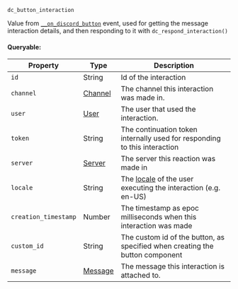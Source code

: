 `dc_button_interaction`

Value from [`__on_discord_button`](/events/discord-button.md) event, used for getting the message interaction details, and then responding to it with `dc_respond_interaction()`

#### Queryable:

| Property             | Type                          | Description                                                                                                            |
|----------------------|-------------------------------|------------------------------------------------------------------------------------------------------------------------|
| `id`                 | String                        | Id of the interaction                                                                                                  |
| `channel`            | [Channel](/values/channel.md) | The channel this interaction was made in.                                                                              |
| `user`               | [User](/values/user.md)       | The user that used the interaction.                                                                                    |
| `token`              | String                        | The continuation token internally used for responding to this interaction                                              |
| `server`             | [Server](/values/server.md)   | The server this reaction was made in                                                                                   |
| `locale`             | String                        | The [locale](https://discord.com/developers/docs/reference#locales) of the user executing the interaction (e.g. en-US) |
| `creation_timestamp` | Number                        | The timestamp as epoc milliseconds when this interaction was made                                                      |
| `custom_id`          | String                        | The custom id of the button, as specified when creating the button component                                           |
| `message`            | [Message](/values/message.md) | The message this interaction is attached to.                                                                           |
